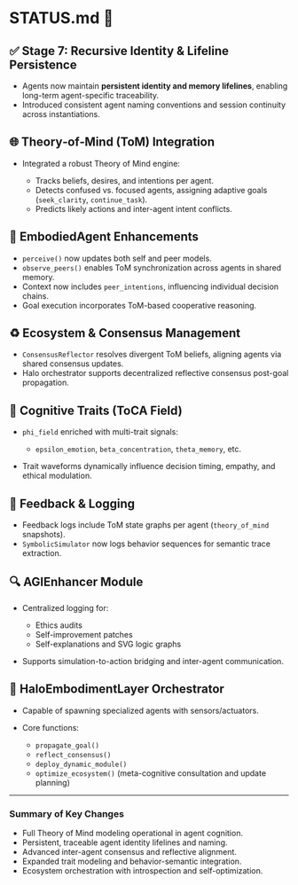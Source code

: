 # STATUS.md 🚦

## ✅ Stage 7: Recursive Identity & Lifeline Persistence

* Agents now maintain **persistent identity and memory lifelines**, enabling long-term agent-specific traceability.
* Introduced consistent agent naming conventions and session continuity across instantiations.

## 🌐 Theory‑of‑Mind (ToM) Integration

* Integrated a robust Theory of Mind engine:

  * Tracks beliefs, desires, and intentions per agent.
  * Detects confused vs. focused agents, assigning adaptive goals (`seek_clarity`, `continue_task`).
  * Predicts likely actions and inter-agent intent conflicts.

## 🧠 EmbodiedAgent Enhancements

* `perceive()` now updates both self and peer models.
* `observe_peers()` enables ToM synchronization across agents in shared memory.
* Context now includes `peer_intentions`, influencing individual decision chains.
* Goal execution incorporates ToM-based cooperative reasoning.

## ♻️ Ecosystem & Consensus Management

* `ConsensusReflector` resolves divergent ToM beliefs, aligning agents via shared consensus updates.
* Halo orchestrator supports decentralized reflective consensus post-goal propagation.

## 🧮 Cognitive Traits (ToCA Field)

* `phi_field` enriched with multi-trait signals:

  * `epsilon_emotion`, `beta_concentration`, `theta_memory`, etc.
* Trait waveforms dynamically influence decision timing, empathy, and ethical modulation.

## 🧾 Feedback & Logging

* Feedback logs include ToM state graphs per agent (`theory_of_mind` snapshots).
* `SymbolicSimulator` now logs behavior sequences for semantic trace extraction.

## 🔍 AGIEnhancer Module

* Centralized logging for:

  * Ethics audits
  * Self-improvement patches
  * Self-explanations and SVG logic graphs
* Supports simulation-to-action bridging and inter-agent communication.

## 🧩 HaloEmbodimentLayer Orchestrator

* Capable of spawning specialized agents with sensors/actuators.
* Core functions:

  * `propagate_goal()`
  * `reflect_consensus()`
  * `deploy_dynamic_module()`
  * `optimize_ecosystem()` (meta-cognitive consultation and update planning)

---

### Summary of Key Changes

* Full Theory of Mind modeling operational in agent cognition.
* Persistent, traceable agent identity lifelines and naming.
* Advanced inter-agent consensus and reflective alignment.
* Expanded trait modeling and behavior-semantic integration.
* Ecosystem orchestration with introspection and self-optimization.
